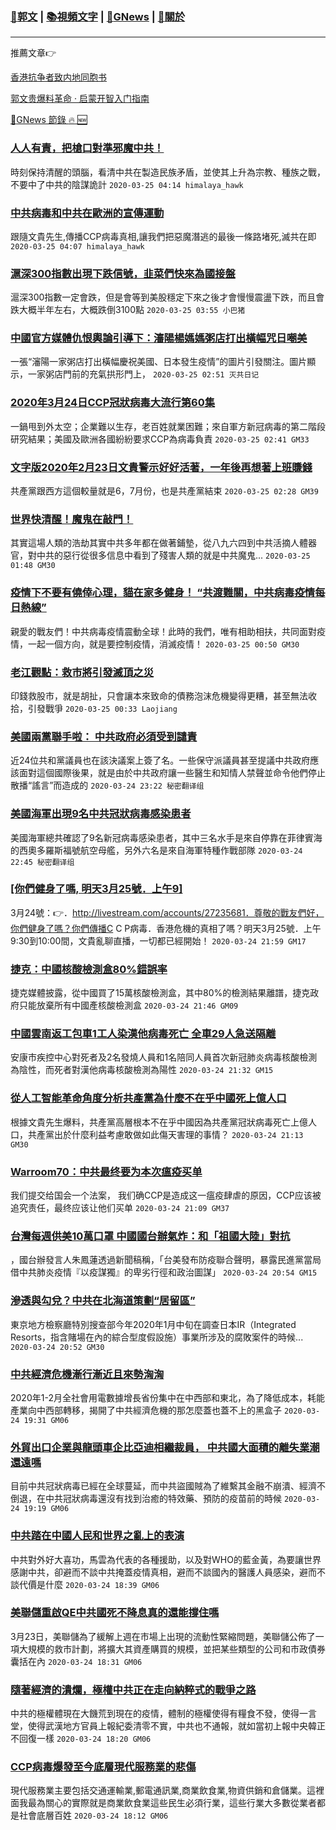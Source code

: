 ###  [:eagle:郭文](https://github.com/ourhimalayas/txt) | [:books:視頻文字](https://github.com/ourhimalayas/txt/blob/master/content/README.md) | [:newspaper:GNews](https://github.com/ourhimalayas/txt/blob/master/content/gnews/README.md) | [:pray:關於](https://github.com/ourhimalayas/home/tree/master/about)
---

推薦文章:point_right:

[香港抗争者致内地同胞书](https://github.com/ourhimalayas/news/blob/master/2019/08/a_letter_from_the_hong_kong_people.md)

[郭文贵爆料革命 · 启蒙开智入门指南](https://github.com/ourhimalayas/txt/issues/1)

[:newspaper:GNews 節錄 :fire: :new:](https://github.com/ourhimalayas/txt/blob/master/content/gnews/README.md) 



### [人人有責，把槍口對準邪魔中共！](/content/gnews/1/README.md)

時刻保持清醒的頭腦，看清中共在製造民族矛盾，並使其上升為宗教、種族之戰，不要中了中共的陰謀詭計  `2020-03-25 04:14 himalaya_hawk`

### [中共病毒和中共在歐洲的宣傳運動](/content/gnews/2/README.md)

跟隨文貴先生,傳播CCP病毒真相,讓我們把惡魔潛逃的最後一條路堵死,滅共在即  `2020-03-25 04:07 himalaya_hawk`

### [滬深300指數出現下跌信號，韭菜們快來為國接盤](/content/gnews/3/README.md)

滬深300指數一定會跌，但是會等到美股穩定下來之後才會慢慢震盪下跌，而且會跌大概半年左右，大概跌倒3100點  `2020-03-25 03:55 小巴猪`

### [中國官方媒體仇恨輿論引導下：瀋陽楊媽媽粥店打出橫幅咒日嘲美](/content/gnews/4/README.md)

一張“瀋陽一家粥店打出橫幅慶祝美國、日本發生疫情”的圖片引發關注。圖片顯示，一家粥店門前的充氣拱形門上，  `2020-03-25 02:51 灭共日记`

### [2020年3月24日CCP冠狀病毒大流行第60集](/content/gnews/5/README.md)

一鍋甩到外太空；企業難以生存，老百姓就業困難；來自軍方新冠病毒的第二階段研究結果；美國及歐洲各國紛紛要求CCP為病毒負責  `2020-03-25 02:41 GM33`

### [文字版2020年2月23日文貴警示好好活著，一年後再想著上班賺錢](/content/gnews/6/README.md)

共產黨跟西方這個較量就是6，7月份，也是共產黨結束  `2020-03-25 02:28 GM39`

### [世界快清醒！魔鬼在敲門！](/content/gnews/7/README.md)

其實這場人類的浩劫其實中共多年都在做著鋪墊，從八九六四到中共活摘人體器官，對中共的惡行從很多信息中看到了殘害人類的就是中共魔鬼...  `2020-03-25 01:48 GM30`

### [疫情下不要有僥倖心理，貓在家多健身！ “共渡難關，中共病毒疫情每日熱線”](/content/gnews/8/README.md)

親愛的戰友們！中共病毒疫情震動全球！此時的我們，唯有相助相扶，共同面對疫情，一起一個方向，就是要控制疫情，消滅疫情！  `2020-03-25 00:50 GM30`

### [老江觀點：救市將引發滅頂之災](/content/gnews/9/README.md)

印錢救股市，就是胡扯，只會讓本來致命的債務泡沫危機變得更糟，甚至無法收拾，引發戰爭  `2020-03-25 00:33 Laojiang`

### [美國兩黨聯手啦： 中共政府必須受到譴責](/content/gnews/10/README.md)

近24位共和黨議員也在該決議案上簽了名。一些保守派議員甚至提議中共政府應該面對這個國際後果，就是由於中共政府讓一些醫生和知情人禁聲並命令他們停止散播“謠言”而造成的  `2020-03-24 23:22 秘密翻译组`

### [美國海軍出現9名中共冠狀病毒感染患者](/content/gnews/11/README.md)

美國海軍總共確認了9名新冠病毒感染患者，其中三名水手是來自停靠在菲律賓海的西奧多羅斯福號航空母艦，另外六名是來自海軍特種作戰部隊  `2020-03-24 22:45 秘密翻译组`

### [[你們健身了嗎, 明天3月25號．上午9]](/content/gnews/12/README.md)

3月24號：👉．http://livestream.com/accounts/27235681．尊敬的戰友們好，你們健身了嗎？你們傳播C C P病毒．香港危機的真相了嗎？明天3月25號．上午9:30到10:00間，文貴亂聊直播，一切都已經開始！  `2020-03-24 21:59 GM17`

### [捷克：中國核酸檢測盒80%錯誤率](/content/gnews/13/README.md)

捷克媒體披露，從中國買了15萬核酸檢測盒，其中80%的檢測結果離譜，捷克政府只能放棄所有中國產核酸檢測盒  `2020-03-24 21:46 GM09`

### [中國雲南返工包車1工人染漢他病毒死亡 全車29人急送隔離](/content/gnews/14/README.md)

安康市疾控中心對死者及2名發燒人員和1名陪同人員首次新冠肺炎病毒核酸檢測為陰性，而死者對漢他病毒核酸檢測為陽性  `2020-03-24 21:32 GM15`

### [從人工智能革命角度分析共產黨為什麼不在乎中國死上億人口](/content/gnews/15/README.md)

根據文貴先生爆料，共產黨高層根本不在乎中國因為共產黨冠狀病毒死亡上億人口，共產黨出於什麼利益考慮敢做如此傷天害理的事情？  `2020-03-24 21:13 GM30`

### [Warroom70：中共最终要为本次瘟疫买单](/content/gnews/16/README.md)

我们提交给国会一个法案， 我们确CCP是造成这一瘟疫肆虐的原因，CCP应该被追究责任，最终应该让他们买单  `2020-03-24 21:09 GM37`

### [台灣每週供美10萬口罩 中國國台辦氣炸：和「祖國大陸」對抗](/content/gnews/17/README.md)

，國台辦發言人朱鳳蓮透過新聞稿稱，「台美發布防疫聯合聲明，暴露民進黨當局借中共肺炎疫情『以疫謀獨』的卑劣行徑和政治圖謀」  `2020-03-24 20:54 GM15`

### [滲透與勾兌？中共在北海道策劃“居留區”](/content/gnews/18/README.md)

東京地方檢察廳特別搜查部今年2020年1月中旬在調查日本IR（Integrated Resorts，指含賭場在內的綜合型度假設施）事業所涉及的腐敗案件的時候...  `2020-03-24 20:52 GM30`

### [中共經濟危機漸行漸近且來勢洶洶](/content/gnews/19/README.md)

2020年1-2月全社會用電數據增長省份集中在中西部和東北，為了降低成本，耗能產業向中西部轉移，揭開了中共經濟危機的那怎麼蓋也蓋不上的黑盒子  `2020-03-24 19:31 GM06`

### [外貿出口企業與龍頭車企比亞迪相繼裁員， 中共國大面積的離失業潮還遠嗎](/content/gnews/20/README.md)

目前中共冠狀病毒已經在全球蔓延，而中共盜國賊為了維繫其金融不崩潰、經濟不倒退，在中共冠狀病毒還沒有找到治癒的特效藥、預防的疫苗前的時候  `2020-03-24 19:19 GM06`

### [中共踏在中國人民和世界之亂上的表演](/content/gnews/21/README.md)

中共對外好大喜功，馬雲為代表的各種援助，以及對WHO的藍金黃，為要讓世界感謝中共，卻避而不談中共掩蓋疫情真相，避而不談國內的醫護人員感染，避而不談代價是什麼  `2020-03-24 18:39 GM06`

### [美聯儲重啟QE中共國死不降息真的還能撐住嗎](/content/gnews/22/README.md)

3月23日，美聯儲為了緩解上週在市場上出現的流動性緊縮問題，美聯儲公佈了一項大規模的救市計劃，將擴大其資產購買的規模，並把某些類型的公司和市政債券囊括在內  `2020-03-24 18:31 GM06`

### [隨著經濟的潰爛，極權中共正在走向納粹式的戰爭之路](/content/gnews/23/README.md)

中共的極權體現在大饑荒到現在的疫情，體制的極權使得有糧食不發，使得一言堂，使得武漢地方官員上報紀委清零不實，中共也不通報，就如當初上報中央韓正不回復一樣  `2020-03-24 18:20 GM06`

### [CCP病毒爆發至今底層現代服務業的悲傷](/content/gnews/24/README.md)

現代服務業主要包括交通運輸業,郵電通訊業,商業飲食業,物資供銷和倉儲業。這裡面我最為關心的實際就是商業飲食業這些民生必須行業，這些行業大多數從業者都是社會底層百姓  `2020-03-24 18:12 GM06`


